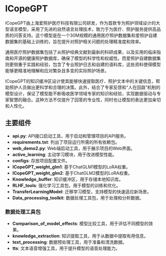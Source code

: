 # ICopeGPT

ICopeGPT由上海爱照护医疗科技有限公司研发，作为首款专为照护领域设计的大型语言模型，采用了先进的自然语言处理技术，致力于为医疗、照护服务提供高品质的问答支持。这个模型是在一个30M规模的通用医疗照护数据集和爱照护自建数据集的基础上训练的，旨在提升对照护相关问题的处理精准度和效率。

通用医疗照护数据集包括了从照护经典文献到最新的科研成果，以及实用的临床指南和开源的健康照护数据库，确保了模型的科学性和权威性。而爱照护自建数据集则更侧重于实践和经验，包含了专业照护日志和自建的语料库，这些资料使得模型能够更精准地理解和应对繁杂且多变的实际照护场景。

ICopeGPT的知识缓冲区设计使其能够快速提取医疗、照护文本中的关键信息，帮助照护人员做出更科学和合理的决策。此外，结合了专家反馈和“人在回路”机制的模型设计，保证了模型能不断吸收医学领域专家的知识和经验，实现数据驱动与专家智慧的融合。这种方法不仅提升了回答的专业性，同时也让模型的表达更加亲切和人性化。

## 主要组件

- **api.py**: API接口启动工具，用于启动和管理项目的API服务。
- **requirements.txt**: 列出了项目运行所需的所有依赖包。
- **web_demo2.py**: Web端启动工具，用于展示项目的Web界面。
- **active_learning**: 主动学习模块，用于改进模型性能。
- **configs**: 存放项目配置文件。
- **ICopeGPT_weight_glm1**: 基于ChatGLM1模型的LoRA权重。
- **ICopeGPT_weight_glm2**: 基于ChatGLM2模型的LoRA权重。
- **Knowledge_buffer**: 知识缓冲区，用于存储本地知识库。
- **RLHF_tools**: 强化学习工具包，用于模型的训练和优化。
- **TransferLearningModel**: 迁移学习模型，支持模型的快速适应新场景。
- **Data_processing_toolkit**: 数据处理工具包，用于处理和分析数据。

### 数据处理工具包

- **Comparison_of_model_effects**: 模型比较工具，用于评估不同模型的效果。
- **knowledge_extraction**: 知识提取工具，用于从数据中提取有用信息。
- **text_processing**: 数据预处理工具，用于准备和清洗数据。
- **tts**: 文本语音增强工具，用于提升模型的语音处理能力。
